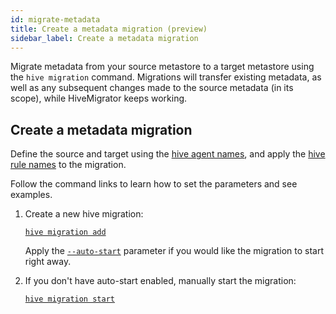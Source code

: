 ```yaml
---
id: migrate-metadata
title: Create a metadata migration (preview)
sidebar_label: Create a metadata migration
---
```


Migrate metadata from your source metastore to a target metastore using the `hive migration` command. Migrations will transfer existing metadata, as well as any subsequent changes made to the source metadata (in its scope), while HiveMigrator keeps working.

## Create a metadata migration

Define the source and target using the [hive agent names](./connect-metastores.md#add-hive-agents), and apply the [hive rule names](./define-metadata-rules.md#add-hive-rules) to the migration.

Follow the command links to learn how to set the parameters and see examples.

1. Create a new hive migration:

   [`hive migration add`](./command-reference.md#hive-migration-add)

   Apply the [`--auto-start`](./command-reference.md#optional-parameters-10) parameter if you would like the migration to start right away.

1. If you don't have auto-start enabled, manually start the migration:

   [`hive migration start`](./command-reference.md#hive-migration-start)
